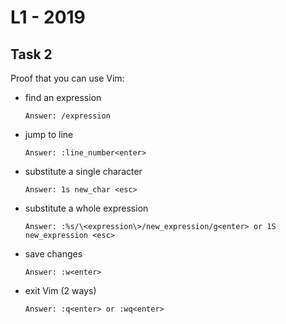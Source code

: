 # L1 - 2019

## Task 2
Proof that you can use Vim:
- find an expression
  ```text
  Answer: /expression
  ```
- jump to line
  ```text
  Answer: :line_number<enter>
  ```
- substitute a single character
  ```text
  Answer: 1s new_char <esc>
  ```
- substitute a whole expression
  ```text
  Answer: :%s/\<expression\>/new_expression/g<enter> or 1S new_expression <esc>
  ```
- save changes
  ```text
  Answer: :w<enter>
  ```
- exit Vim (2 ways)
  ```text
  Answer: :q<enter> or :wq<enter>
  ```

